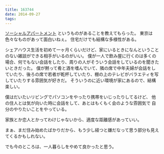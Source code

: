 ```yaml
---
title: 163744
date: 2014-09-27
tags:
---
```


[ソーシャルアパートメント](http://social-apartment.com/builds/view/109) というものがあることを教えてもらった。
東京は色々なものがあって面白いねぇ。
住宅だけでも結構な多様性がある。

シェアハウス生活を初めて一ヶ月くらいだけど、家にいるときになんということのない雑談ができる相手がいるのがいい。
僕が一人で飲み屋に行くのは多くの場合、何でもない会話をしたり、周りの人がそういう会話をしているのを聞きたいときだった。
僕が黙って肴と酒を嗜んでいて、隣の席で中年夫婦が会話をしていたり、後ろの席で若者が乾杯していたり、棚の上のテレビがバラエティを写していたりする雰囲気が好きだ。
そういうのに近い環境が家にあるので、結構楽しい。

僕はだいたいリビングでパソコンをやったり携帯をいじったりしてるけど、
他の住人とは気が向いた時に会話をして、あとはもくもく会のような雰囲気で
自分のやりたいことをやっている。

家族とか恋人とかってわけじゃないから、適度な距離感があっていい。

まぁ、まだ住み始めたばかりだから、もう少し経つと嫌だなって思う部分も見えてくるかもしれない。

でも今のところは、一人暮らしをやめて良かったと思う。
